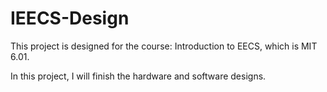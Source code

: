 # IEECS-Design

This project is designed for the course: Introduction to EECS, which is MIT 6.01.

In this project, I will finish the hardware and software designs.